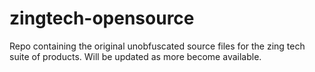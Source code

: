 # zingtech-opensource
Repo containing the original unobfuscated source files for the zing tech suite of products. Will be updated as more become available.
